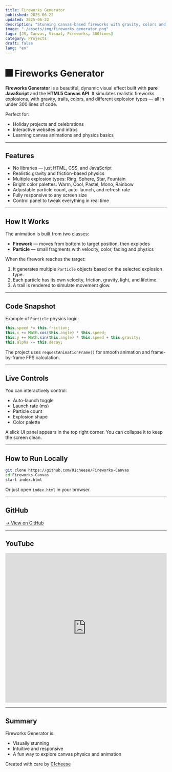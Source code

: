 ```yaml
---
title: Fireworks Generator  
published: 2025-06-22  
updated: 2025-06-22  
description: "Stunning canvas-based fireworks with gravity, colors and explosion types — built in pure JavaScript"  
image: "./assets/img/fireworks_generator.png"  
tags: [JS, Canvas, Visual, Fireworks, 300lines]  
category: Projects  
draft: false  
lang: "en"  
---
```


# 🎆 Fireworks Generator

**Fireworks Generator** is a beautiful, dynamic visual effect built with **pure JavaScript** and the **HTML5 Canvas API**. It simulates realistic fireworks explosions, with gravity, trails, colors, and different explosion types — all in under 300 lines of code.

Perfect for:
- Holiday projects and celebrations
- Interactive websites and intros
- Learning canvas animations and physics basics

---

## Features

- No libraries — just HTML, CSS, and JavaScript
- Realistic gravity and friction-based physics
- Multiple explosion types: Ring, Sphere, Star, Fountain
- Bright color palettes: Warm, Cool, Pastel, Mono, Rainbow
- Adjustable particle count, auto-launch, and refresh rate
- Fully responsive to any screen size
- Control panel to tweak everything in real time

---

## How It Works

The animation is built from two classes:

- **Firework** — moves from bottom to target position, then explodes
- **Particle** — small fragments with velocity, color, fading and physics

When the firework reaches the target:
1. It generates multiple `Particle` objects based on the selected explosion type.
2. Each particle has its own velocity, friction, gravity, light, and lifetime.
3. A trail is rendered to simulate movement glow.

---

## Code Snapshot

Example of `Particle` physics logic:

```js
this.speed *= this.friction;
this.x += Math.cos(this.angle) * this.speed;
this.y += Math.sin(this.angle) * this.speed + this.gravity;
this.alpha -= this.decay;
```

The project uses `requestAnimationFrame()` for smooth animation and frame-by-frame FPS calculation.

---

## Live Controls

You can interactively control:

- Auto-launch toggle
- Launch rate (ms)
- Particle count
- Explosion shape
- Color palette

A slick UI panel appears in the top right corner. You can collapse it to keep the screen clean.

---

## How to Run Locally

```bash
git clone https://github.com/01cheese/Fireworks-Canvas
cd Fireworks-Canvas
start index.html
```

Or just open `index.html` in your browser.

---

## GitHub

[→ View on GitHub](https://github.com/01cheese/Fireworks-Generator)

---

## YouTube

<iframe width="100%" height="468" src="https://www.youtube.com/embed/YOUR_VIDEO_ID" title="Fireworks Generator" frameborder="0" allow="accelerometer; autoplay; clipboard-write; encrypted-media; gyroscope; picture-in-picture; web-share" referrerpolicy="strict-origin-when-cross-origin" allowfullscreen></iframe>

---

## Summary

Fireworks Generator is:
- Visually stunning
- Intuitive and responsive
- A fun way to explore canvas physics and animation

Created with care by [01cheese](https://github.com/01cheese)

